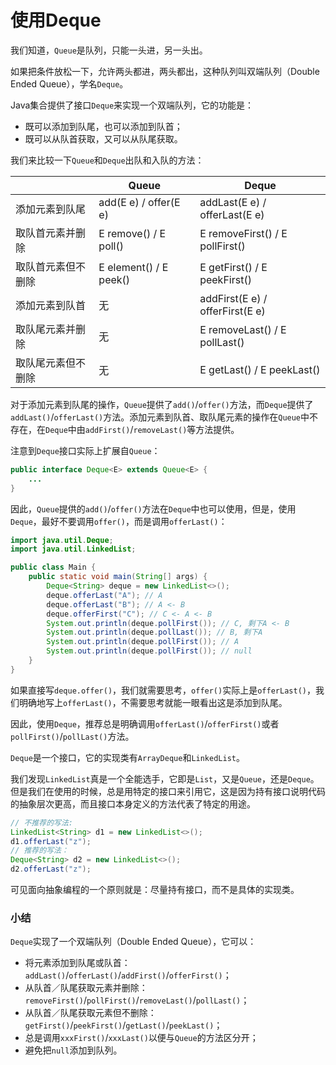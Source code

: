 # 使用Deque

我们知道，`Queue`是队列，只能一头进，另一头出。

如果把条件放松一下，允许两头都进，两头都出，这种队列叫双端队列（Double Ended Queue），学名`Deque`。

Java集合提供了接口`Deque`来实现一个双端队列，它的功能是：

- 既可以添加到队尾，也可以添加到队首；
- 既可以从队首获取，又可以从队尾获取。

我们来比较一下`Queue`和`Deque`出队和入队的方法：

|               | Queue                   | Deque                           |
|---------------|-------------------------|---------------------------------|
| 添加元素到队尾    | add(E e) / offer(E e)  | addLast(E e) / offerLast(E e)   |
| 取队首元素并删除  | E remove() / E poll()  | E removeFirst() / E pollFirst() |
| 取队首元素但不删除 | E element() / E peek() | E getFirst() / E peekFirst() |
| 添加元素到队首    | 无                      | addFirst(E e) / offerFirst(E e) |
| 取队尾元素并删除  | 无                      | E removeLast() / E pollLast() |
| 取队尾元素但不删除 | 无                     | E getLast() / E peekLast() |

对于添加元素到队尾的操作，`Queue`提供了`add()`/`offer()`方法，而`Deque`提供了`addLast()`/`offerLast()`方法。添加元素到队首、取队尾元素的操作在`Queue`中不存在，在`Deque`中由`addFirst()`/`removeLast()`等方法提供。

注意到`Deque`接口实际上扩展自`Queue`：

```java
public interface Deque<E> extends Queue<E> {
    ...
}
```

因此，`Queue`提供的`add()`/`offer()`方法在`Deque`中也可以使用，但是，使用`Deque`，最好不要调用`offer()`，而是调用`offerLast()`：

```java
import java.util.Deque;
import java.util.LinkedList;

public class Main {
    public static void main(String[] args) {
        Deque<String> deque = new LinkedList<>();
        deque.offerLast("A"); // A
        deque.offerLast("B"); // A <- B
        deque.offerFirst("C"); // C <- A <- B
        System.out.println(deque.pollFirst()); // C, 剩下A <- B
        System.out.println(deque.pollLast()); // B, 剩下A
        System.out.println(deque.pollFirst()); // A
        System.out.println(deque.pollFirst()); // null
    }
}
```

如果直接写`deque.offer()`，我们就需要思考，`offer()`实际上是`offerLast()`，我们明确地写上`offerLast()`，不需要思考就能一眼看出这是添加到队尾。

因此，使用`Deque`，推荐总是明确调用`offerLast()`/`offerFirst()`或者`pollFirst()`/`pollLast()`方法。

`Deque`是一个接口，它的实现类有`ArrayDeque`和`LinkedList`。

我们发现`LinkedList`真是一个全能选手，它即是`List`，又是`Queue`，还是`Deque`。但是我们在使用的时候，总是用特定的接口来引用它，这是因为持有接口说明代码的抽象层次更高，而且接口本身定义的方法代表了特定的用途。

```java
// 不推荐的写法:
LinkedList<String> d1 = new LinkedList<>();
d1.offerLast("z");
// 推荐的写法：
Deque<String> d2 = new LinkedList<>();
d2.offerLast("z");
```

可见面向抽象编程的一个原则就是：尽量持有接口，而不是具体的实现类。

### 小结

`Deque`实现了一个双端队列（Double Ended Queue），它可以：

- 将元素添加到队尾或队首：`addLast()`/`offerLast()`/`addFirst()`/`offerFirst()`；
- 从队首／队尾获取元素并删除：`removeFirst()`/`pollFirst()`/`removeLast()`/`pollLast()`；
- 从队首／队尾获取元素但不删除：`getFirst()`/`peekFirst()`/`getLast()`/`peekLast()`；
- 总是调用`xxxFirst()`/`xxxLast()`以便与`Queue`的方法区分开；
- 避免把`null`添加到队列。
